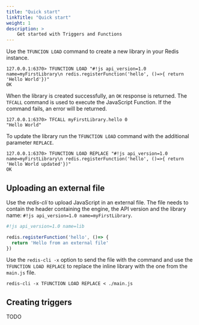 ```yaml
---
title: "Quick start"
linkTitle: "Quick start"
weight: 1
description: >
    Get started with Triggers and Functions
---
```


Use the `TFUNCION LOAD` command to create a new library in your Redis instance.

```Shell
127.0.0.1:6370> TFUNCTION LOAD "#!js api_version=1.0 name=myFirstLibrary\n redis.registerFunction('hello', ()=>{ return 'Hello World'})"
OK
```

When the library is created successfully, an `OK` response is returned.
The `TFCALL` command is used to execute the JavaScript Function. If the command fails, an error will be returned.

```Shell
127.0.0.1:6370> TFCALL myFirstLibrary.hello 0
"Hello World"
```

To update the library run the `TFUNCTION LOAD` command with the additional parameter `REPLACE`.

```Shell
127.0.0.1:6370> TFUNCTION LOAD REPLACE "#!js api_version=1.0 name=myFirstLibrary\n redis.registerFunction('hello', ()=>{ return 'Hello World updated'})"
OK
```

## Uploading an external file

Use the *redis-cli* to upload JavaScript in an external file. The file needs to contain the header containing the engine, the API version and the library name: `#!js api_version=1.0 name=myFirstLibrary`.

```JavaScript
#!js api_version=1.0 name=lib

redis.registerFunction('hello', ()=> {
  return 'Hello from an external file'
})
```

Use the `redis-cli -x` option to send the file with the command and use the `TFUNCTION LOAD REPLACE` to replace the inline library with the one from the `main.js` file.

```Shell
redis-cli -x TFUNCTION LOAD REPLACE < ./main.js
```

## Creating triggers

TODO